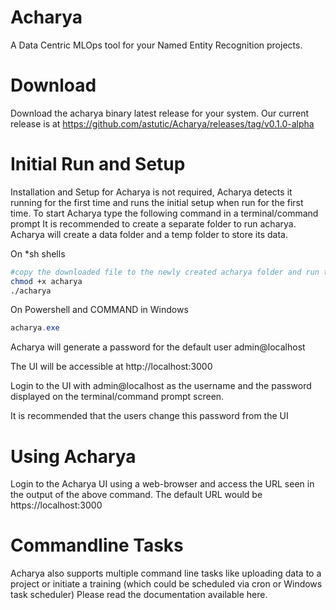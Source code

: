 # Acharya
A Data Centric MLOps tool for your Named Entity Recognition projects.

# Download
Download the acharya binary latest release for your system. Our current release is at https://github.com/astutic/Acharya/releases/tag/v0.1.0-alpha

# Initial Run and Setup
Installation and Setup for Acharya is not required, Acharya detects it running for the first time and runs the initial setup when run for the first time.
To start Acharya type the following command in a terminal/command prompt 
It is recommended to create a separate folder to run acharya. Acharya will create a data folder and a temp folder to store its data.

On *sh shells
```bash
#copy the downloaded file to the newly created acharya folder and run the following commands.
chmod +x acharya
./acharya
```

On Powershell and COMMAND in Windows 
```powershell
acharya.exe
```

Acharya will generate a password for the default user admin@localhost

The UI will be accessible at http://localhost:3000

Login to the UI with admin@localhost as the username and the password displayed on the terminal/command prompt screen.

It is recommended that the users change this password from the UI

# Using Acharya
Login to the Acharya UI using a web-browser and access the URL seen in the output of the above command. The default URL would be https://localhost:3000

# Commandline Tasks
Acharya also supports multiple command line tasks like uploading data to a project or initiate a training (which could be scheduled via cron or Windows task scheduler)
Please read the documentation available here.
